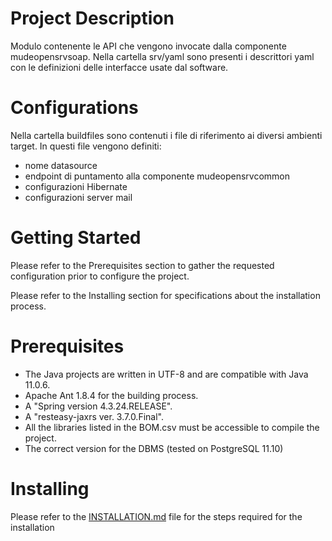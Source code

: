 
# Project Description

Modulo contenente le API che vengono invocate dalla componente mudeopensrvsoap.
Nella cartella srv/yaml sono presenti i descrittori yaml con le definizioni delle interfacce
usate dal software.

# Configurations

Nella cartella buildfiles sono contenuti i file di riferimento ai diversi ambienti target.
In questi file vengono definiti:

- nome datasource
- endpoint di puntamento alla componente mudeopensrvcommon
- configurazioni Hibernate
- configurazioni server mail

# Getting Started

Please refer to the Prerequisites section to gather the requested configuration
prior to configure the project.

Please refer to the Installing section for specifications about the
installation process.

# Prerequisites

- The Java projects are written in UTF-8 and are compatible with Java 11.0.6.
- Apache Ant 1.8.4 for the building process.
- A "Spring version 4.3.24.RELEASE".
- A "resteasy-jaxrs ver. 3.7.0.Final".
- All the libraries listed in the BOM.csv must be accessible to compile the
project.
- The correct version for the DBMS (tested on PostgreSQL 11.10)

# Installing

Please refer to the [INSTALLATION.md](./INSTALLATION.md) file for the steps
required for the installation
